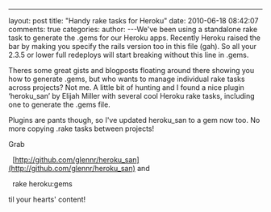 

---
layout: post
title: "Handy rake tasks for Heroku"
date: 2010-06-18 08:42:07
comments: true
categories:
author: 
---We've been using a standalone rake task to generate the .gems for our Heroku apps. Recently Heroku raised the bar by making you specify the rails version too in this file (gah). So all your 2.3.5 or lower full redeploys will start breaking without this line in .gems.

Theres some great gists and blogposts floating around there showing you how to generate .gems, but who wants to manage individual rake tasks across projects? Not me. A little bit of hunting and I found a nice plugin ‘heroku_san’ by Elijah Miller with several cool Heroku rake tasks, including one to generate the .gems file. 

Plugins are pants though, so I've updated heroku_san to a gem now too. No more copying .rake tasks between projects!

Grab

  [http://github.com/glennr/heroku_san](http://github.com/glennr/heroku_san) and

  rake heroku:gems

til your hearts' content!